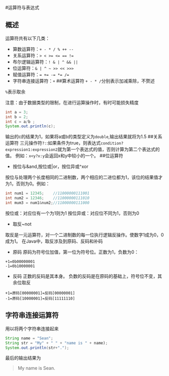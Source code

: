 #运算符与表达式
## 概述
运算符共有以下几类：
* 算数运算符：`+ - * / % ++ --`
* 关系运算符：`> < >= <= == !=`
* 布尔逻辑运算符：`! & | ^ && ||`
* 位运算符：`& | ^ ~ >> << >>>`
* 赋值运算符：`= += -= *= /=`
* 字符串连接运算符：`+`
##算术运算符
`+ - * /`分别表示加减乘除，不赘述 
 
 `%`表示取余
  
  注意：由于数据类型的限制，在进行运算操作时，有时可能损失精度
  ```java
  int a = 3;
  int b = 2;
  int c = a/b ;
  System.out.println(c);
  ```
  输出的c的结果为1，如果将a或b的类型定义为`double`,输出结果就将为1.5
##关系运算符
三元操作符`?:`:如果条件为true，则表达式`condition?expression1:expression2`就为第一个表达式的值，否则计算为第二个表达式的值。
例如：`x<y?x:y`会返回x和y中较小的一个。
##位运算符
- 按位与&and,按位或|or，按位异或^xor

按位与处理两个长度相同的二进制数，两个相应的二进位都为1，该位的结果值才为1，否则为0。例如：
```java
int num1 = 12345;    //11000000111001
int num2 = 12346;    //11000000111010
int mum3 = num1&num2;//11000000111000
```
按位或：对应位有一个为1则为1
按位异或：对应位不同为1，否则为0
- 取反~not

取反是一元运算符，对一个二进制数的每一位执行逻辑反操作。使数字1成为0，0成为1。
在Java中，取反涉及到原码、反码和补码
- 原码
原码为符号位加值，第一位为符号位。正数为1，负数为0：
```
+1=0b00000001
-1=0b10000001
```
- 反码
正数的反码是其本身。
负数的反码是在原码的基础上，符号位不变，其余位取反
```
+1=原码[00000001]=反码[00000001]
-1=原码[10000001]=反码[11111110]
```

## 字符串连接运算符
用以将两个字符串连接起来
```java
String name = "Sean";
String str = "My" + " " + "name is " + name);
System.out.println(str+".");
```
最后的输出结果为
> My name is Sean.